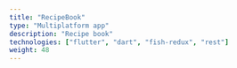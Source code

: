 ```yaml
---
title: "RecipeBook"
type: "Multiplatform app"
description: "Recipe book"
technologies: ["flutter", "dart", "fish-redux", "rest"]
weight: 48
---
```

